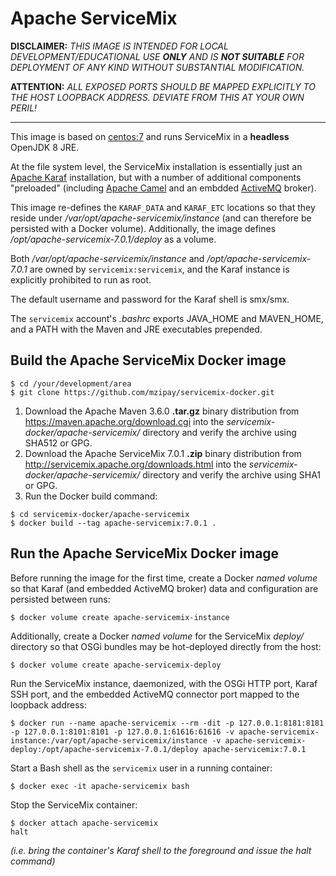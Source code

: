 # Apache ServiceMix

**DISCLAIMER:** *THIS IMAGE IS INTENDED FOR LOCAL
DEVELOPMENT/EDUCATIONAL USE __ONLY__ AND IS __NOT SUITABLE__ FOR
DEPLOYMENT OF ANY KIND WITHOUT SUBSTANTIAL MODIFICATION.*

**ATTENTION:** *ALL EXPOSED PORTS SHOULD BE MAPPED EXPLICITLY TO THE
HOST LOOPBACK ADDRESS. DEVIATE FROM THIS AT YOUR OWN PERIL!*

------------------------------------------------------------------------

This image is based on [centos:7](https://hub.docker.com/_/centos) and
runs ServiceMix in a **headless** OpenJDK 8 JRE.

At the file system level, the ServiceMix installation is essentially
just an [Apache Karaf](https://karaf.apache.org/) installation, but with
a number of additional components "preloaded" (including [Apache Camel](
http://camel.apache.org/) and an embdded [ActiveMQ](
http://activemq.apache.org/) broker).

This image re-defines the ``KARAF_DATA`` and ``KARAF_ETC`` locations
so that they reside under */var/opt/apache-servicemix/instance* (and
can therefore be persisted with a Docker volume). Additionally, the
image defines */opt/apache-servicemix-7.0.1/deploy* as a volume.

Both */var/opt/apache-servicemix/instance* and
*/opt/apache-servicemix-7.0.1* are owned by ``servicemix:servicemix``,
and the Karaf instance is explicitly prohibited to run as root.

The default username and password for the Karaf shell is smx/smx.

The ``servicemix`` account's *.bashrc* exports JAVA\_HOME and
MAVEN\_HOME, and a PATH with the Maven and JRE executables
prepended.

## Build the Apache ServiceMix Docker image

```shell
$ cd /your/development/area
$ git clone https://github.com/mzipay/servicemix-docker.git
```

1. Download the Apache Maven 3.6.0 **.tar.gz** binary distribution from
   https://maven.apache.org/download.cgi into the
   *servicemix-docker/apache-servicemix/* directory and verify the
   archive using SHA512 or GPG.
2. Download the Apache ServiceMix 7.0.1 **.zip** binary distribution
   from http://servicemix.apache.org/downloads.html into the
   *servicemix-docker/apache-servicemix/* directory and verify the
   archive using SHA1 or GPG.
3. Run the Docker build command:

```shell
$ cd servicemix-docker/apache-servicemix
$ docker build --tag apache-servicemix:7.0.1 .
```

## Run the Apache ServiceMix Docker image

Before running the image for the first time, create a Docker *named
volume* so that Karaf (and embedded ActiveMQ broker)  data and
configuration are persisted between runs:
```shell
$ docker volume create apache-servicemix-instance
```

Additionally, create a Docker *named volume* for the ServiceMix
*deploy/* directory so that OSGi bundles may be hot-deployed directly
from the host:
```shell
$ docker volume create apache-servicemix-deploy
```

Run the ServiceMix instance, daemonized, with the OSGi HTTP port, Karaf
SSH port, and the embedded ActiveMQ connector port mapped to the
loopback address:
```shell
$ docker run --name apache-servicemix --rm -dit -p 127.0.0.1:8181:8181 -p 127.0.0.1:8101:8101 -p 127.0.0.1:61616:61616 -v apache-servicemix-instance:/var/opt/apache-servicemix/instance -v apache-servicemix-deploy:/opt/apache-servicemix-7.0.1/deploy apache-servicemix:7.0.1
```

Start a Bash shell as the ``servicemix`` user in a running container:
```shell
$ docker exec -it apache-servicemix bash
```

Stop the ServiceMix container:
```shell
$ docker attach apache-servicemix
halt
```
*(i.e. bring the container's Karaf shell to the foreground and issue the
halt command)*

